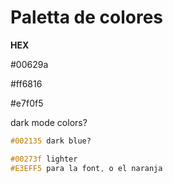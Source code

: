 # Paletta de colores 


**HEX**

#00629a

#ff6816

#e7f0f5


dark mode colors? 

```css
#002135 dark blue?

#00273f lighter
#E3EFF5 para la font, o el naranja
```




